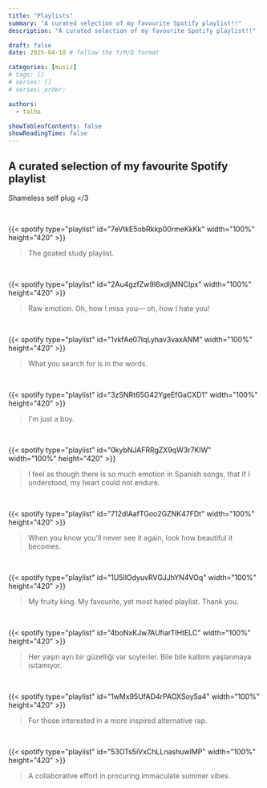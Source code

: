 ```yaml
---
title: "Playlists"
summary: "A curated selection of my favourite Spotify playlist!!"
description: "A curated selection of my favourite Spotify playlist!!"

draft: false
date: 2025-04-10 # follow the Y/M/D format 

categories: [music]
# tags: []
# series: []
# series\_order: 

authors:
  - talha

showTableofContents: false
showReadingTime: false
---
```


## A curated selection of my favourite Spotify playlist

Shameless self plug </3

</br>

{{< spotify type="playlist" id="7eVtkE5obRkkp00rmeKkKk" width="100%" height="420"  >}}

> The goated study playlist.

</br>

{{< spotify type="playlist" id="2Au4gzfZw9I6xdIjMNCIpx" width="100%" height="420"  >}}

> Raw emotion. Oh, how I miss you— oh, how I hate you!

</br>

{{< spotify type="playlist" id="1vkfAe07IqLyhav3vaxANM" width="100%" height="420"  >}}

> What you search for is in the words.

</br>

{{< spotify type="playlist" id="3zSNRt65G42YgeEfGaCXD1" width="100%" height="420"  >}}

> I'm just a boy.

</br>

{{< spotify type="playlist" id="0kybNJAFRRgZX9qW3r7KIW" width="100%" height="420"  >}}

> I feel as though there is so much emotion in Spanish songs, that if I understood, my heart could not endure.

</br>

{{< spotify type="playlist" id="712dIAafTGoo2GZNK47FDt" width="100%" height="420"  >}}

> When you know you'll never see it again, look how beautiful it becomes.

</br>

{{< spotify type="playlist" id="1U5IlOdyuvRVGJJhYN4VOq" width="100%" height="420"  >}}

> My fruity king. My favourite, yet most hated playlist. Thank you.

</br>

{{< spotify type="playlist" id="4boNxKJw7AUfiarTlHtELC" width="100%" height="420"  >}}

> Her yaşın ayrı bir güzelliği var soylerler. Bile bile kalbim yaşlanmaya ısıtamıyor.

</br>

{{< spotify type="playlist" id="1wMx95UfAD4rPAOXSoy5a4" width="100%" height="420"  >}}

> For those interested in a more inspired alternative rap.

</br>

{{< spotify type="playlist" id="53OTs5iVxChLLnashuwIMP" width="100%" height="420"  >}}

> A collaborative effort in procuring immaculate summer vibes.
